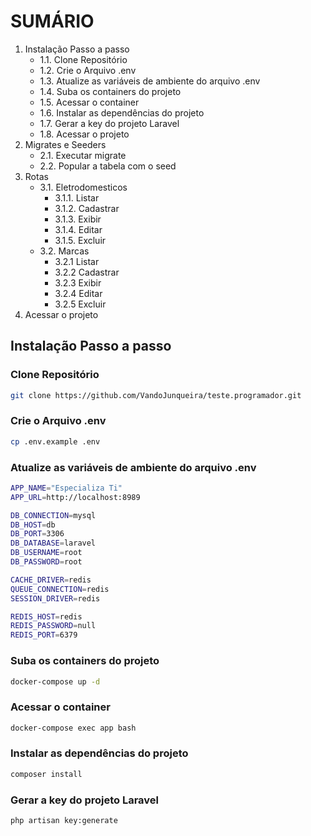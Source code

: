 # SUMÁRIO

1. Instalação Passo a passo
    - 1.1. Clone Repositório
    - 1.2. Crie o Arquivo .env
    - 1.3. Atualize as variáveis de ambiente do arquivo .env
    - 1.4. Suba os containers do projeto
    - 1.5. Acessar o container
    - 1.6. Instalar as dependências do projeto
    - 1.7. Gerar a key do projeto Laravel
    - 1.8. Acessar o projeto
2. Migrates e Seeders
    - 2.1. Executar migrate
    - 2.2. Popular a tabela com o seed
3. Rotas
    - 3.1. Eletrodomesticos
        - 3.1.1. Listar
        - 3.1.2. Cadastrar
        - 3.1.3. Exibir
        - 3.1.4. Editar
        - 3.1.5. Excluir
    - 3.2. Marcas
        - 3.2.1 Listar
        - 3.2.2 Cadastrar
        - 3.2.3 Exibir
        - 3.2.4 Editar
        - 3.2.5 Excluir
4. Acessar o projeto


## Instalação Passo a passo

### Clone Repositório

```sh
git clone https://github.com/VandoJunqueira/teste.programador.git
```

### Crie o Arquivo .env

```sh
cp .env.example .env
```

### Atualize as variáveis de ambiente do arquivo .env

```sh
APP_NAME="Especializa Ti"
APP_URL=http://localhost:8989

DB_CONNECTION=mysql
DB_HOST=db
DB_PORT=3306
DB_DATABASE=laravel
DB_USERNAME=root
DB_PASSWORD=root

CACHE_DRIVER=redis
QUEUE_CONNECTION=redis
SESSION_DRIVER=redis

REDIS_HOST=redis
REDIS_PASSWORD=null
REDIS_PORT=6379
```

### Suba os containers do projeto

```sh
docker-compose up -d
```

### Acessar o container

```sh
docker-compose exec app bash
```

### Instalar as dependências do projeto

```sh
composer install
```

### Gerar a key do projeto Laravel

```sh
php artisan key:generate
```
